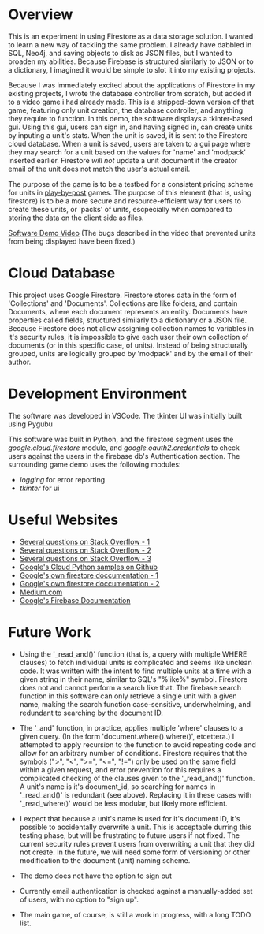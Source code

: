 # Overview

This is an experiment in using Firestore as a data storage solution.
I wanted to learn a new way of tackling the same problem.
I already have dabbled in SQL, Neo4j, and saving objects to disk as JSON files, but I wanted to broaden my abilities.
Because Firebase is structured similarly to JSON or to a dictionary, I imagined it would be simple to slot it into my existing projects.

Because I was immediately excited about the applications of Firestore in my existing projects, I wrote the database controller from scratch, but added it to a video game i had already made.
This is a stripped-down version of that game, featuring only unit creation, the database controller, and anything they require to function.
In this demo, the software displays a tkinter-based gui.
Using this gui, users can sign in, and having signed in, can create units by inputing a unit's stats. When the unit is saved, it is sent to the Firestore cloud database.
When a unit is saved, users are taken to a gui page where they may search for a unit based on the values for 'name' and 'modpack' inserted earlier.
Firestore *will not* update a unit document if the creator email of the unit does not match the user's actual email.

The purpose of the game is to be a testbed for a consistent pricing scheme for units in [play-by-post](https://en.wikipedia.org/wiki/Play-by-post_role-playing_game) games. The purpose of this element (that is, using firestore) is to be a more secure and resource-efficient way for users to create these units, or 'packs' of units, escpecially when compared to storing the data on the client side as files.

[Software Demo Video](https://youtu.be/7t3budm2H3c)
(The bugs described in the video that prevented units from being displayed have been fixed.)

# Cloud Database

This project uses Google Firestore.
Firestore stores data in the form of 'Collections' and 'Documents'. Collections are like folders, and contain Documents, where each document represents an entity. Documents have properties called fields, structured similarly to a dictionary or a JSON file.
Because Firestore does not allow assigning collection names to variables in it's security rules, it is impossible to give each user their own collection of documents (or in this specific case, of units). Instead of being structurally grouped, units are logically grouped by 'modpack' and by the email of their author.

# Development Environment

The software was developed in VSCode. The tkinter UI was initially built using Pygubu

This software was built in Python, and the firestore segment uses the *google.cloud.firestore* module, and *google.oauth2.credentials* to check users against the users in the firebase db's Authentication section. The surrounding game demo uses the following modules:

* *logging* for error reporting
* *tkinter* for ui

# Useful Websites

* [Several questions on Stack Overflow - 1](https://stackoverflow.com/a/49919906)
* [Several questions on Stack Overflow - 2](https://stackoverflow.com/a/52424441)
* [Several questions on Stack Overflow - 3](https://stackoverflow.com/a/25854625)
* [Google's Cloud Python samples on Github](https://github.com/GoogleCloudPlatform/python-docs-samples/blob/main/firestore/cloud-client/snippets.py#L121)
* [Google's own firestore doccumentation - 1](https://firebase.google.com/docs/firestore/quickstart)
* [Google's own firestore doccumentation - 2](https://cloud.google.com/firestore/docs/security/rules-conditions)
* [Medium.com](https://medium.com/@bobthomas295/client-side-authentication-with-python-firestore-and-firebase-352e484a2634)
* [Google's Firebase Documentation](https://firebase.google.com/docs/reference/rest/auth)

# Future Work

* Using the '_read_and()' function (that is, a query with multiple WHERE clauses) to fetch individual units is complicated and seems like unclean code.
It was written with the intent to find multiple units at a time with a given string in their name, similar to SQL's "%like%" symbol. Firestore does not and cannot perform a search like that.
The firebase search function in this software can only retrieve a single unit with a given name, making the search function case-sensitive, underwhelming, and redundant to searching by the document ID.

* The '_and' function, in practice, applies multiple 'where' clauses to a given query.
(In the form 'document.where().where()', etcettera.)
I attempted to apply recursion to the function to avoid repeating code and allow for an arbitrary number of conditions.
Firestore requires that the symbols (">", "<", ">=", "<=", "!=") only be used on the same field within a given request, and error prevention for this requires a complicated checking of the clauses given to the '_read_and()' function.
A unit's name is it's document_id, so searching for names in '_read_and()' is redundant (see above). Replacing it in these cases with '_read_where()' would be less modular, but likely more efficient.

* I expect that because a unit's name is used for it's document ID, it's possible to accidentally overwrite a unit.
This is acceptable durring this testing phase, but will be frustrating to future users if not fixed.
The current security rules prevent users from overwriting a unit that they did not create.
In the future, we will need some form of versioning or other modification to the document (unit) naming scheme.

* The demo does not have the option to sign out
* Currently email authentication is checked against a manually-added set of users, with no option to "sign up".
* The main game, of course, is still a work in progress, with a long TODO list.
